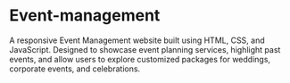 # Event-management
A responsive Event Management website built using HTML, CSS, and JavaScript. Designed to showcase event planning services, highlight past events, and allow users to explore customized packages for weddings, corporate events, and celebrations.
